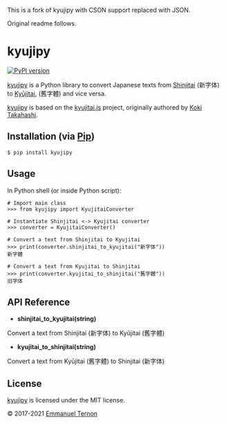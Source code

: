 This is a fork of kyujipy with CSON support replaced with JSON.

Original readme follows.

# kyujipy

[![PyPI version](https://badge.fury.io/py/kyujipy.svg)](https://badge.fury.io/py/kyujipy)

[kyujipy](https://github.com/DrTurnon/kyujipy) is a  Python library to convert Japanese texts from
[Shinjitai](https://en.wikipedia.org/wiki/Shinjitai) (新字体) to
[Kyūjitai](https://en.wikipedia.org/wiki/Ky%C5%ABjitai), (舊字體) and vice versa.

[kyujipy](https://github.com/DrTurnon/kyujipy) is based on the
[kyujitai.js](https://github.com/hakatashi/kyujitai.js) project, originally authored by
[Koki Takahashi](https://github.com/hakatashi).


## Installation (via [Pip](http://www.pip-installer.org/))

    $ pip install kyujipy


## Usage

In Python shell (or inside Python script):


    # Import main class
    >>> from kyujipy import KyujitaiConverter

    # Instantiate Shinjitai <-> Kyujitai converter
    >>> converter = KyujitaiConverter()

    # Convert a text from Shinjitai to Kyujitai
    >>> print(converter.shinjitai_to_kyujitai("新字体"))
    新字體

    # Convert a text from Kyujitai to Shinjitai
    >>> print(converter.kyujitai_to_shinjitai("舊字體"))
    旧字体


## API Reference

* __shinjitai_to_kyujitai(string)__

Convert a text from Shinjitai (新字体) to Kyūjitai (舊字體)

* __kyujitai_to_shinjitai(string)__

Convert a text from Kyūjitai (舊字體) to Shinjitai (新字体)


## License

[kyujipy](https://github.com/DrTurnon/kyujipy) is licensed under the MIT license.

© 2017-2021 [Emmanuel Ternon](https://github.com/DrTurnon)
